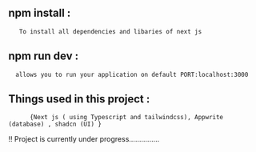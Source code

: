 ## npm install : 
       To install all dependencies and libaries of next js 

## npm run dev : 
      allows you to run your application on default PORT:localhost:3000


## Things used in this project : 
          {Next js ( using Typescript and tailwindcss), Appwrite (database) , shadcn (UI) }


!! Project is currently under progress...............